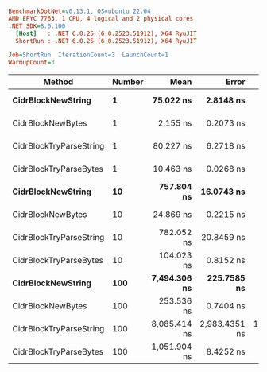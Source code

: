 ``` ini

BenchmarkDotNet=v0.13.1, OS=ubuntu 22.04
AMD EPYC 7763, 1 CPU, 4 logical and 2 physical cores
.NET SDK=8.0.100
  [Host]   : .NET 6.0.25 (6.0.2523.51912), X64 RyuJIT
  ShortRun : .NET 6.0.25 (6.0.2523.51912), X64 RyuJIT

Job=ShortRun  IterationCount=3  LaunchCount=1  
WarmupCount=3  

```
|                  Method | Number |         Mean |         Error |      StdDev |          Min |          Max | Allocated |
|------------------------ |------- |-------------:|--------------:|------------:|-------------:|-------------:|----------:|
|      **CidrBlockNewString** |      **1** |    **75.022 ns** |     **2.8148 ns** |   **0.1543 ns** |    **74.845 ns** |    **75.120 ns** |         **-** |
|       CidrBlockNewBytes |      1 |     2.155 ns |     0.2073 ns |   0.0114 ns |     2.147 ns |     2.168 ns |         - |
| CidrBlockTryParseString |      1 |    80.227 ns |     6.2718 ns |   0.3438 ns |    79.964 ns |    80.616 ns |         - |
|  CidrBlockTryParseBytes |      1 |    10.463 ns |     0.0268 ns |   0.0015 ns |    10.462 ns |    10.465 ns |         - |
|      **CidrBlockNewString** |     **10** |   **757.804 ns** |    **16.0743 ns** |   **0.8811 ns** |   **756.787 ns** |   **758.341 ns** |         **-** |
|       CidrBlockNewBytes |     10 |    24.869 ns |     0.2215 ns |   0.0121 ns |    24.856 ns |    24.880 ns |         - |
| CidrBlockTryParseString |     10 |   782.052 ns |    20.8459 ns |   1.1426 ns |   780.884 ns |   783.167 ns |         - |
|  CidrBlockTryParseBytes |     10 |   104.023 ns |     0.8152 ns |   0.0447 ns |   103.985 ns |   104.072 ns |         - |
|      **CidrBlockNewString** |    **100** | **7,494.306 ns** |   **225.7585 ns** |  **12.3746 ns** | **7,484.093 ns** | **7,508.067 ns** |         **-** |
|       CidrBlockNewBytes |    100 |   253.536 ns |     0.7404 ns |   0.0406 ns |   253.493 ns |   253.574 ns |         - |
| CidrBlockTryParseString |    100 | 8,085.414 ns | 2,983.4351 ns | 163.5321 ns | 7,980.124 ns | 8,273.809 ns |         - |
|  CidrBlockTryParseBytes |    100 | 1,051.904 ns |     8.4252 ns |   0.4618 ns | 1,051.437 ns | 1,052.361 ns |         - |
